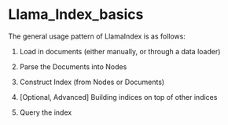 # Llama_Index_basics
The general usage pattern of LlamaIndex is as follows:

1. Load in documents (either manually, or through a data loader)

2. Parse the Documents into Nodes

3. Construct Index (from Nodes or Documents)

4. [Optional, Advanced] Building indices on top of other indices

5. Query the index
